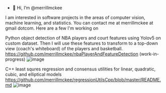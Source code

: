 - 👋 Hi, I’m @merrillmckee

I am interested in software projects in the areas of computer vision, machine learning, and statistics.  You can contact me at merrillmckee at gmail dotcom.  Here are a few I'm working on 

Python object detection of NBA players and court features using Yolov5 on custom dataset.  Then I will use these features to transform to a top-down view (coach's whiteboard) of the players and basketball.
https://github.com/merrillmckee/nbaPlayerAndFeatureDetection (work-in-progress)
![image](https://user-images.githubusercontent.com/79757625/117844860-08d06380-b24e-11eb-9b13-911e35c220af.png)

C++ least squres regression and consensus utilities for linear, quadratic, cubic, and elliptical models
https://github.com/merrillmckee/regressionUtilsCpp/blob/master/README.md
![image](https://user-images.githubusercontent.com/79757625/117741031-7ab59800-b1cf-11eb-94d4-f7c09c72af83.png)
